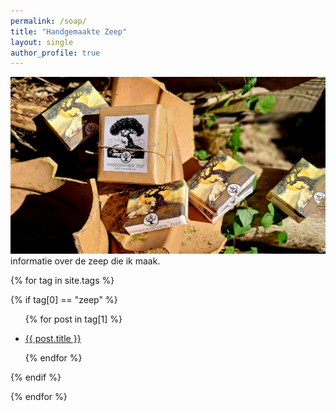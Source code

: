 ```yaml
---
permalink: /soap/
title: "Handgemaakte Zeep"
layout: single
author_profile: true
---
```

![zeep verpakkingen](/assets/images/zeep1.jpg "mooie zeepjes")
informatie over de zeep die ik maak.

{% for tag in site.tags %}

{% if tag[0] == "zeep" %}

<ul>

{% for post in tag[1] %}

<li><a href="{{ post.url }}">{{ post.title }}</a></li>

{% endfor %}

</ul>

{% endif %}

{% endfor %}

